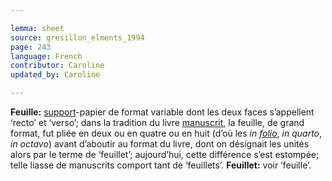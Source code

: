 ```yaml
---

lemma: sheet
source: gresillon_elments_1994
page: 243
language: French
contributor: Caroline
updated_by: Caroline

---
```


**Feuille:** [support](textCarrier.html)-papier de format variable dont les deux faces s’appellent ‘recto’ et ‘verso’; dans la tradition du livre [manuscrit](manuscript.html), la feuille, de grand format, fut pliée en deux ou en quatre ou en huit (d’où les _in [folio](folio.html)_, _in quarto_, _in octavo_) avant d’aboutir au format du livre, dont on désignait les unités alors par le terme de ‘feuillet’; aujourd’hui, cette différence s’est estompée; telle liasse de manuscrits comport tant de ‘feuillets’.
**Feuillet:** voir ‘feuille’.
